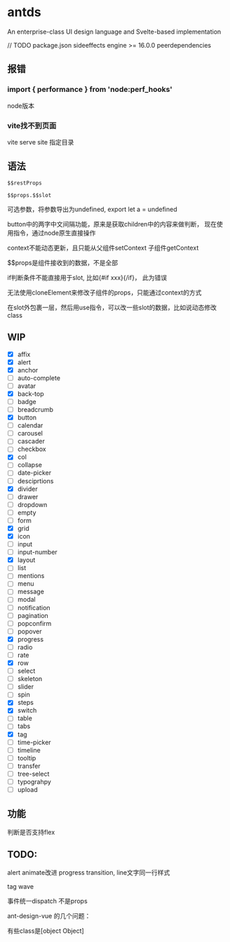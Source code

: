 # antds
An enterprise-class UI design language and Svelte-based implementation

// TODO
package.json
sideeffects
engine >= 16.0.0
peerdependencies


## 报错
### import { performance } from 'node:perf_hooks'

node版本

### vite找不到页面
vite serve site 指定目录

## 语法
```
$$restProps
```
```
$$props.$$slot
```

可选参数，将参数导出为undefined, export let a = undefined

button中的两字中文间隔功能，原来是获取children中的内容来做判断，
现在使用指令，通过node原生直接操作

context不能动态更新，且只能从父组件setContext 子组件getContext

$$props是组件接收到的数据，不是全部

if判断条件不能直接用于slot, 比如{#if xxx}<slot />{/if}， 此为错误

无法使用cloneElement来修改子组件的props，只能通过context的方式

在slot外包裹一层，然后用use指令，可以改一些slot的数据，比如说动态修改class

## WIP
- [x] affix
- [x] alert
- [x] anchor
- [ ] auto-complete
- [ ] avatar
- [x] back-top
- [ ] badge
- [ ] breadcrumb
- [x] button
- [ ] calendar
- [ ] carousel
- [ ] cascader
- [ ] checkbox
- [x] col
- [ ] collapse
- [ ] date-picker
- [ ] desciprtions
- [x] divider
- [ ] drawer
- [ ] dropdown
- [ ] empty
- [ ] form
- [x] grid
- [x] icon
- [ ] input
- [ ] input-number
- [x] layout
- [ ] list
- [ ] mentions
- [ ] menu
- [ ] message
- [ ] modal
- [ ] notification
- [ ] pagination
- [ ] popconfirm
- [ ] popover
- [x] progress
- [ ] radio
- [ ] rate
- [x] row
- [ ] select
- [ ] skeleton
- [ ] slider
- [ ] spin
- [x] steps
- [x] switch
- [ ] table
- [ ] tabs
- [x] tag
- [ ] time-picker
- [ ] timeline
- [ ] tooltip
- [ ] transfer
- [ ] tree-select
- [ ] typograhpy
- [ ] upload

## 功能
判断是否支持flex

## TODO: 
alert animate改进
progress transition, line文字同一行样式

tag wave

事件统一dispatch 不是props

ant-design-vue 的几个问题：

有些class是[object Object]





